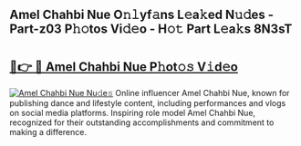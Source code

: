 ## Amel Chahbi Nue O𝚗𝚕yf𝚊ns L𝚎a𝚔ed N𝚞𝚍es - Part-z03 P𝚑𝚘tos Vi𝚍𝚎o - H𝚘𝚝 Part L𝚎a𝚔s 8N3sT

# <h2><a href="http://kf8g07.oniu.top/?m=Amel+Chahbi+Nue">🔗👉 🔴 Amel Chahbi Nue P𝚑ot𝚘𝚜 V𝚒d𝚎o</a></h2>

[![Amel Chahbi Nue Nu𝚍e𝚜](https://i.imgur.com/0qMVB7G.gif)](http://kf8g07.oniu.top/?m=Amel+Chahbi+Nue)
Online influencer Amel Chahbi Nue, known for publishing dance and lifestyle content, including performances and vlogs on social media platforms. Inspiring role model Amel Chahbi Nue, recognized for their outstanding accomplishments and commitment to making a difference.  
